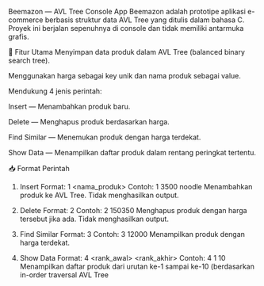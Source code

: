 Beemazon — AVL Tree Console App
Beemazon adalah prototipe aplikasi e-commerce berbasis struktur data AVL Tree yang ditulis dalam bahasa C. Proyek ini berjalan sepenuhnya di console dan tidak memiliki antarmuka grafis.

🔧 Fitur Utama
Menyimpan data produk dalam AVL Tree (balanced binary search tree).

Menggunakan harga sebagai key unik dan nama produk sebagai value.

Mendukung 4 jenis perintah:

Insert — Menambahkan produk baru.

Delete — Menghapus produk berdasarkan harga.

Find Similar — Menemukan produk dengan harga terdekat.

Show Data — Menampilkan daftar produk dalam rentang peringkat tertentu.

📥 Format Perintah
1. Insert
Format: 1 <harga> <nama_produk>
Contoh: 1 3500 noodle
Menambahkan produk ke AVL Tree. Tidak menghasilkan output.

2. Delete
Format: 2 <harga>
Contoh: 2 150350
Menghapus produk dengan harga tersebut jika ada. Tidak menghasilkan output.

3. Find Similar
Format: 3 <harga>
Contoh: 3 12000
Menampilkan produk dengan harga terdekat.

4. Show Data
Format: 4 <rank_awal> <rank_akhir>
Contoh: 4 1 10
Menampilkan daftar produk dari urutan ke-1 sampai ke-10 (berdasarkan in-order traversal AVL Tree
